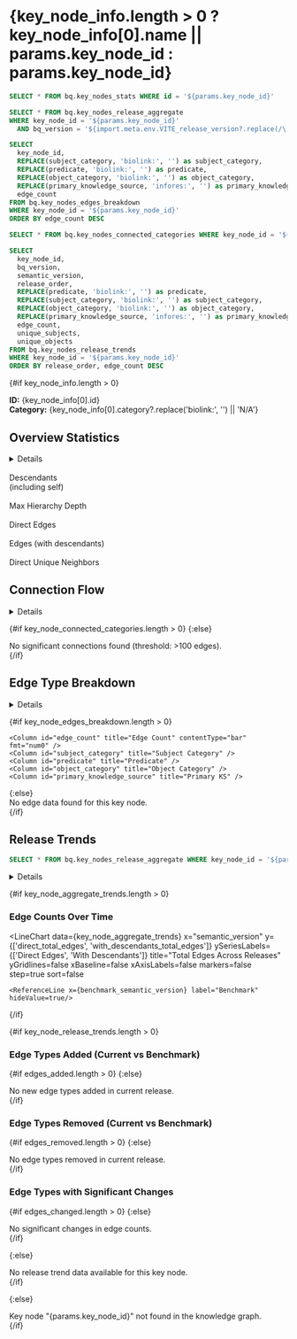 # {key_node_info.length > 0 ? key_node_info[0].name || params.key_node_id : params.key_node_id}

```sql key_node_info
SELECT * FROM bq.key_nodes_stats WHERE id = '${params.key_node_id}'
```

```sql key_node_aggregate
SELECT * FROM bq.key_nodes_release_aggregate
WHERE key_node_id = '${params.key_node_id}'
  AND bq_version = '${import.meta.env.VITE_release_version?.replace(/\./g, '_')}'
```

```sql key_node_edges_breakdown
SELECT
  key_node_id,
  REPLACE(subject_category, 'biolink:', '') as subject_category,
  REPLACE(predicate, 'biolink:', '') as predicate,
  REPLACE(object_category, 'biolink:', '') as object_category,
  REPLACE(primary_knowledge_source, 'infores:', '') as primary_knowledge_source,
  edge_count
FROM bq.key_nodes_edges_breakdown
WHERE key_node_id = '${params.key_node_id}'
ORDER BY edge_count DESC
```

```sql key_node_connected_categories
SELECT * FROM bq.key_nodes_connected_categories WHERE key_node_id = '${params.key_node_id}' ORDER BY count DESC
```

```sql key_node_release_trends
SELECT
  key_node_id,
  bq_version,
  semantic_version,
  release_order,
  REPLACE(predicate, 'biolink:', '') as predicate,
  REPLACE(subject_category, 'biolink:', '') as subject_category,
  REPLACE(object_category, 'biolink:', '') as object_category,
  REPLACE(primary_knowledge_source, 'infores:', '') as primary_knowledge_source,
  edge_count,
  unique_subjects,
  unique_objects
FROM bq.key_nodes_release_trends
WHERE key_node_id = '${params.key_node_id}'
ORDER BY release_order, edge_count DESC
```

<script>
  const current_release_bq_version = import.meta.env.VITE_release_version?.replace(/\./g, '_') || 'v0_10_4';
  const benchmark_bq_version = import.meta.env.VITE_benchmark_version?.replace(/\./g, '_') || 'v0_10_2';
  const benchmark_semantic_version = import.meta.env.VITE_benchmark_version || 'v0.10.2';

  // Filter release trends data in JavaScript
  $: current_release_edges = key_node_release_trends.filter(row => row.bq_version === current_release_bq_version);
  $: benchmark_release_edges = key_node_release_trends.filter(row => row.bq_version === benchmark_bq_version);

  // Compute edges added (in current but not in benchmark)
  $: edges_added = current_release_edges.filter(curr => {
    return !benchmark_release_edges.some(bench =>
      bench.predicate === curr.predicate &&
      bench.subject_category === curr.subject_category &&
      bench.object_category === curr.object_category &&
      bench.primary_knowledge_source === curr.primary_knowledge_source
    );
  }).sort((a, b) => b.edge_count - a.edge_count);

  // Compute edges removed (in benchmark but not in current)
  $: edges_removed = benchmark_release_edges.filter(bench => {
    return !current_release_edges.some(curr =>
      curr.predicate === bench.predicate &&
      curr.subject_category === bench.subject_category &&
      curr.object_category === bench.object_category &&
      curr.primary_knowledge_source === bench.primary_knowledge_source
    );
  }).sort((a, b) => b.edge_count - a.edge_count);

  // Compute edges with significant changes
  $: edges_changed = current_release_edges
    .map(curr => {
      const bench = benchmark_release_edges.find(b =>
        b.predicate === curr.predicate &&
        b.subject_category === curr.subject_category &&
        b.object_category === curr.object_category &&
        b.primary_knowledge_source === curr.primary_knowledge_source
      );
      if (bench && Math.abs(curr.edge_count - bench.edge_count) > 10) {
        return {
          ...curr,
          benchmark_count: bench.edge_count,
          current_count: curr.edge_count,
          count_change: curr.edge_count - bench.edge_count,
          pct_change: Math.round(1000 * (curr.edge_count - bench.edge_count) / bench.edge_count) / 10
        };
      }
      return null;
    })
    .filter(x => x !== null)
    .sort((a, b) => Math.abs(b.count_change) - Math.abs(a.count_change));
</script>

{#if key_node_info.length > 0}

<div class="max-w-3xl mx-auto text-sm leading-snug text-gray-700 mb-4">
  <strong>ID:</strong> {key_node_info[0].id}<br/>
  <strong>Category:</strong> {key_node_info[0].category?.replace('biolink:', '') || 'N/A'}
</div>

## Overview Statistics

<Details title="Understanding These Metrics">
<div class="max-w-3xl mx-auto text-sm leading-snug text-gray-700 mb-4">
Statistics are shown for both the key node directly and including all its descendants (subtypes/subclasses).
Descendants are found by recursively following biolink:subclass_of edges up to 20 levels deep.
This provides a comprehensive view of the entire hierarchy under this node.
</div>
</Details>

<Grid col=2 class="max-w-4xl mx-auto mb-6">
  <div class="text-center text-lg">
    <span class="font-semibold text-4xl" style="color: #1e40af;">
      <Value data={key_node_info} column="descendant_count" fmt="num0" />
    </span><br/>
    <span class="text-xl">Descendants</span><br/>
    <span class="text-sm text-gray-600">(including self)</span>
  </div>
  <div class="text-center text-lg">
    <span class="font-semibold text-4xl" style="color: #1e40af;">
      <Value data={key_node_info} column="max_descendant_depth" fmt="num0" />
    </span><br/>
    <span class="text-xl">Max Hierarchy Depth</span>
  </div>
</Grid>

<Grid col=2 class="max-w-4xl mx-auto mb-6">
  <div class="text-center text-lg">
    <span class="font-semibold text-2xl" style="color: #059669;">
      <Value data={key_node_info} column="direct_total_edges" fmt="num0" />
    </span><br/>
    <span class="text-md">Direct Edges</span>
  </div>
  <div class="text-center text-lg">
    <span class="font-semibold text-2xl" style="color: #059669;">
      <Value data={key_node_aggregate} column="with_descendants_total_edges" fmt="num0" />
    </span><br/>
    <span class="text-md">Edges (with descendants)</span>
  </div>
</Grid>

<Grid col=2 class="max-w-4xl mx-auto mb-6">
  <div class="text-center text-lg">
    <span class="font-semibold text-2xl" style="color: #7c3aed;">
      <Value data={key_node_info} column="direct_unique_neighbors" fmt="num0" />
    </span><br/>
    <span class="text-md">Direct Unique Neighbors</span>
  </div>
</Grid>

## Connection Flow

<Details title="Understanding This Diagram">
<div class="max-w-3xl mx-auto text-sm leading-snug text-gray-700 mb-4">
This Sankey diagram shows how this key node and its descendants connect to other categories in the knowledge graph.
Incoming connections (labeled [IN]) show categories that connect TO this node, while outgoing connections (labeled [OUT])
show categories this node connects TO. Only connections with more than 100 edges are shown.
</div>
</Details>

{#if key_node_connected_categories.length > 0}
<SankeyDiagram
  data={key_node_connected_categories}
  sourceCol='source'
  targetCol='target'
  valueCol='count'
  linkLabels='full'
  linkColor='gradient'
  title='Key Node Connection Flow (with descendants)'
  subtitle='Flow from Incoming Categories through Key Node to Outgoing Categories (>100 connections)'
  chartAreaHeight={500}
/>
{:else}
<div class="text-center text-lg text-gray-500 mt-10">
  No significant connections found (threshold: >100 edges).
</div>
{/if}

## Edge Type Breakdown

<Details title="Understanding This Table">
<div class="max-w-3xl mx-auto text-sm leading-snug text-gray-700 mb-4">
This table shows all edge types involving this key node and its descendants, broken down by predicate (relationship type),
subject category, object category, and primary knowledge source. This helps understand what types of relationships
are most common for this entity.
</div>
</Details>

{#if key_node_edges_breakdown.length > 0}
<DataTable
    data={key_node_edges_breakdown}
    search=true
    pagination=true
    pageSize={25}
    title="Edge Types (with descendants)">

    <Column id="edge_count" title="Edge Count" contentType="bar" fmt="num0" />
    <Column id="subject_category" title="Subject Category" />
    <Column id="predicate" title="Predicate" />
    <Column id="object_category" title="Object Category" />
    <Column id="primary_knowledge_source" title="Primary KS" />

</DataTable>
{:else}
<div class="text-center text-lg text-gray-500 mt-10">
  No edge data found for this key node.
</div>
{/if}

## Release Trends

```sql key_node_aggregate_trends
SELECT * FROM bq.key_nodes_release_aggregate WHERE key_node_id = '${params.key_node_id}' ORDER BY release_order
```

<Details title="Understanding Release Trends">
<div class="max-w-3xl mx-auto text-sm leading-snug text-gray-700 mb-4">
This section shows how the neighborhood of this key node (including descendants) has evolved across releases.
Direct edges are connections involving only the key node itself, while "with descendants" includes all subtypes/subclasses.
The comparison tables below show edge types that have been added, removed, or changed significantly between the benchmark and current release.
</div>
</Details>

{#if key_node_aggregate_trends.length > 0}

### Edge Counts Over Time

<LineChart
    data={key_node_aggregate_trends}
    x="semantic_version"
    y={['direct_total_edges', 'with_descendants_total_edges']}
    ySeriesLabels={['Direct Edges', 'With Descendants']}
    title="Total Edges Across Releases"
    yGridlines=false
    xBaseline=false
    xAxisLabels=false
    markers=false
    step=true
    sort=false
>
    <ReferenceLine x={benchmark_semantic_version} label="Benchmark" hideValue=true/>
</LineChart>

{/if}

{#if key_node_release_trends.length > 0}

### Edge Types Added (Current vs Benchmark)

{#if edges_added.length > 0}
<DataTable
    data={edges_added}
    search=true
    pagination=true
    pageSize={10}
    title="Edge types present in current release but not in benchmark">
    <Column id="edge_count" title="Edge Count" contentType="bar" fmt="num0" />
    <Column id="subject_category" title="Subject Category" />
    <Column id="predicate" title="Predicate" />
    <Column id="object_category" title="Object Category" />
    <Column id="primary_knowledge_source" title="Primary KS" />
</DataTable>
{:else}
<div class="text-center text-lg text-gray-500 mt-4 mb-4">
  No new edge types added in current release.
</div>
{/if}

### Edge Types Removed (Current vs Benchmark)

{#if edges_removed.length > 0}
<DataTable
    data={edges_removed}
    search=true
    pagination=true
    pageSize={10}
    title="Edge types present in benchmark but not in current release">
    <Column id="edge_count" title="Edge Count (Benchmark)" contentType="bar" fmt="num0" />
    <Column id="subject_category" title="Subject Category" />
    <Column id="predicate" title="Predicate" />
    <Column id="object_category" title="Object Category" />
    <Column id="primary_knowledge_source" title="Primary KS" />
</DataTable>
{:else}
<div class="text-center text-lg text-gray-500 mt-4 mb-4">
  No edge types removed in current release.
</div>
{/if}

### Edge Types with Significant Changes

{#if edges_changed.length > 0}
<DataTable
    data={edges_changed}
    search=true
    pagination=true
    pageSize={10}
    title="Edge types with significant count changes (>10 edges difference)">
    <Column id="count_change" title="Change" contentType="delta" fmt="num0" />
    <Column id="pct_change" title="% Change" fmt="pct1" />
    <Column id="benchmark_count" title="Benchmark Count" fmt="num0" />
    <Column id="current_count" title="Current Count" fmt="num0" />
    <Column id="subject_category" title="Subject Category" />
    <Column id="predicate" title="Predicate" />
    <Column id="object_category" title="Object Category" />
    <Column id="primary_knowledge_source" title="Primary KS" />
</DataTable>
{:else}
<div class="text-center text-lg text-gray-500 mt-4 mb-4">
  No significant changes in edge counts.
</div>
{/if}

{:else}
<div class="text-center text-lg text-gray-500 mt-10">
  No release trend data available for this key node.
</div>
{/if}

{:else}
<div class="text-center text-lg text-red-500 mt-10">
  Key node "{params.key_node_id}" not found in the knowledge graph.
</div>
{/if}
